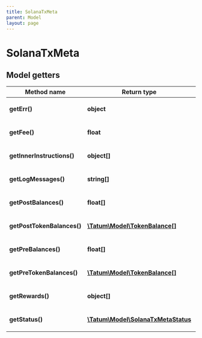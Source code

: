 ```yaml
---
title: SolanaTxMeta
parent: Model
layout: page
---
```


# SolanaTxMeta

## Model getters

Method name | Return type | Description | Notes
------------ | ------------- | ------------- | -------------
**getErr()** | **object** |  <br>Example: `null` | [optional]
**getFee()** | **float** |  <br>Example: `5000` | [optional]
**getInnerInstructions()** | **object[]** |  <br>Example: `null` | [optional]
**getLogMessages()** | **string[]** |  <br>Example: `null` | [optional]
**getPostBalances()** | **float[]** |  <br>Example: `null` | [optional]
**getPostTokenBalances()** | [**\Tatum\Model\TokenBalance[]**](../TokenBalance) |  <br>Example: `null` | [optional]
**getPreBalances()** | **float[]** |  <br>Example: `null` | [optional]
**getPreTokenBalances()** | [**\Tatum\Model\TokenBalance[]**](../TokenBalance) |  <br>Example: `null` | [optional]
**getRewards()** | **object[]** |  <br>Example: `null` | [optional]
**getStatus()** | [**\Tatum\Model\SolanaTxMetaStatus**](../SolanaTxMetaStatus) |  <br>Example: `null` | [optional]

